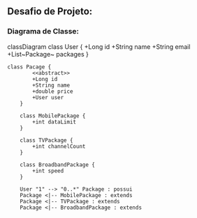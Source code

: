 ## Desafio de Projeto: 


### Diagrama de Classe:
classDiagram
class User {
+Long id
+String name
+String email
+List~Package~ packages
}

```mermaid
class Pacage {
        <<abstract>>
        +Long id
        +String name
        +double price
        +User user
    }

    class MobilePackage {
        +int dataLimit
    }

    class TVPackage {
        +int channelCount
    }

    class BroadbandPackage {
        +int speed
    }

    User "1" --> "0..*" Package : possui
    Package <|-- MobilePackage : extends
    Package <|-- TVPackage : extends
    Package <|-- BroadbandPackage : extends
```